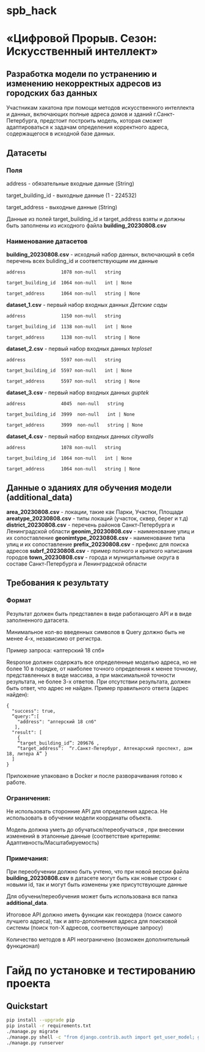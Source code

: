 # spb_hack
# «Цифровой Прорыв. Сезон: Искусственный интеллект»

## Разработка модели по устранению и изменению некорректных адресов из городских баз данных
Участникам хакатона при помощи методов искусственного интеллекта и данных, включающих полные адреса домов и зданий г.Санкт-Петербурга, предстоит построить модель, которая сможет адаптироваться к задачам определения корректного адреса, содержащегося в исходной базе данных.

## Датасеты

### Поля

address	- обязательные входные данные (String)

target_building_id - выходные данные (1 - 224532)

target_address - выходные данные (String)

Данные из полей target_building_id и target_address взяты и должны быть заполнены из исходного файла **building_20230808.csv**

### Наименование датасетов

**building_20230808.csv** - исходный набор данных, включающий в себя перечень всех buliding_id и соответствующим им данные
```
address             1078 non-null   string

target_building_id  1064 non-null   int | None

target_address      1064 non-null   string | None
```
**dataset_1.csv** - первый набор входных данных  _Детские сады_
```
address             1150 non-null   string

target_building_id  1138 non-null   int | None

target_address      1138 non-null   string | None
```
**dataset_2.csv** - первый набор входных данных  _teploset_
```
address             5597 non-null   string

target_building_id  5597 non-null   int | None

target_address      5597 non-null   string | None
```
**dataset_3.csv** - первый набор входных данных _guptek_
```
address             4045  non-null   string

target_building_id  3999  non-null   int | None

target_address      3999  non-null   string | None
```
**dataset_4.csv** - первый набор входных данных _citywalls_
```
address             1078 non-null   string

target_building_id  1064 non-null   int | None

target_address      1064 non-null   string | None
```

## Данные о зданиях для обучения модели (additional_data)

**area_20230808.csv** - локации, такие как Парки, Участки, Площади
**areatype_20230808.csv** - типы локаций (участок, сквер, берег и т.д)
**district_20230808.csv** - перечень районов Санкт-Петербурга и Ленинградской области
**geonim_20230808.csv** - наименование улиц и их сопоставление
**geonimtype_20230808.csv** - наименование типа улиц и их сопоставление
**prefix_20230808.csv** - префикс для поиска адресов
**subrf_20230808.csv** - пример полного и краткого написания городов
**town_20230808.csv** - города и муниципальные округа в составе Санкт-Петербурга и Ленинградской области


## Требования к результату



### Формат
Результат должен быть представлен в виде работающего API и в виде заполненного датасета.

Минимальное кол-во введенных символов в Query должно быть не менее 4-х, независимо от регистра.

Пример запроса: «аптерский 18 спб»

Response должен содержать все определенные моделью адреса, но не более 10 в порядке, от наиболее точного определения к менее точному, представленных в виде массива, а при максимальной точности результата, не более 3-х ответов. При отсутствии результата, должен быть ответ, что адрес не найден. Пример правильного ответа (адрес найден):
```
{
  "success": true,
  “query:”:[
  	"address": "аптерский 18 спб"
   ],
  "result": [
	{
    “target_building_id”: 209676 ,
    “target_address”:  “г.Санкт-Петербург, Аптекарский проспект, дом 18, литера А” }
  ]
}
```
Приложение упаковано в Docker и после разворачивания готово к работе.
 
### Ограничения: 

Не использовать сторонние API для определения адреса. Не использовать в обучении модели координаты объекта.

Модель должна уметь до обучаться/переобучаться , при внесении изменений в эталонные данные (соответствие критериям: Адаптивность/Масштабируемость)

### Примечания: 

При переобучении должно быть учтено, что при новой версии файла **building_20230808.csv** в датасете могут быть как новые строки с новыми id, так и могут быть изменены уже присутствующие данные

Для обучени/переобучения может быть использована вся папка **additional_data**.

Итоговое API должно иметь функции как геокодера (поиск самого лучшего адреса), так и авто-дополнениия адреса для поисковой системы (поиск топ-X адресов, соответствующие запросу)

Количество методов в API неограничено (возможен дополнительный функционал)


# Гайд по установке и тестированию проекта

## Quickstart
```bash
pip install --upgrade pip
pip install -r requirements.txt
./manage.py migrate
./manage.py shell -c "from django.contrib.auth import get_user_model; get_user_model().objects.create_superuser('vasya', '1@abc.net', 'pupkins')"
./manage.py runserver
```

